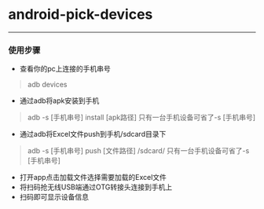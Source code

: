 # android-pick-devices
___
### 使用步骤
* 查看你的pc上连接的手机串号
> adb devices
* 通过adb将apk安装到手机
> adb -s [手机串号] install [apk路径] 
> 只有一台手机设备可省了-s [手机串号]
* 通过adb将Excel文件push到手机/sdcard目录下
> adb -s [手机串号] push [文件路径] /sdcard/
> 只有一台手机设备可省了-s [手机串号]
* 打开app点击加载文件选择需要加载的Excel文件
* 将扫码抢无线USB端通过OTG转接头连接到手机上
* 扫码即可显示设备信息
